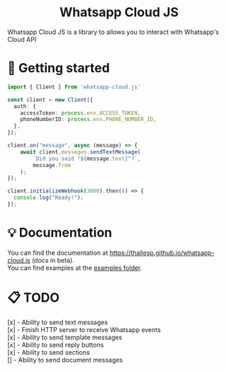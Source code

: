 <h1 align="center">Whatsapp Cloud JS</h1>
Whatsapp Cloud JS is a library to allows you to interact with Whatsapp's Cloud API

# 🚀 Getting started
```ts
import { Client } from 'whatsapp-cloud.js'

const client = new Client({
  auth: {
    accessToken: process.env.ACCESS_TOKEN,
    phoneNumberID: process.env.PHONE_NUMBER_ID,
  },
});

client.on("message", async (message) => {
    await client.messages.sendTextMessage(
        `Did you said "${message.text}"?`,
        message.from
    );
});

client.initializeWebhook(3000).then(() => {
  console.log("Ready!");
});
```

# 💡 Documentation
You can find the documentation at https://thallesp.github.io/whatsapp-cloud.js (docs in beta).  
You can find examples at the [examples folder](examples).

# 📋 TODO
[x] - Ability to send text messages  
[x] - Finish HTTP server to receive Whatsapp events  
[x] - Ability to send template messages  
[x] - Ability to send reply buttons  
[x] - Ability to send sections  
[] - Ability to send document messages
